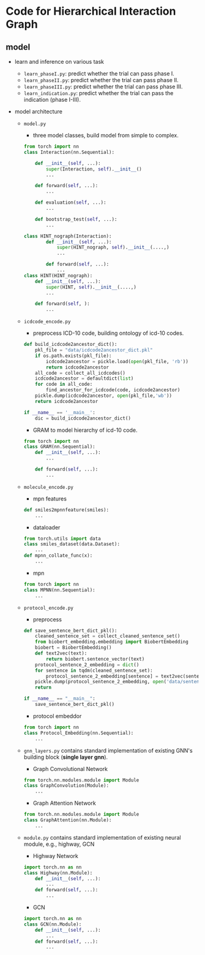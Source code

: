 # Code for Hierarchical Interaction Graph 



## model 

- learn and inference on various task
  - `learn_phaseI.py`: predict whether the trial can pass phase I. 
  - `learn_phaseII.py`: predict whether the trial can pass phase II.
  - `learn_phaseIII.py`: predict whether the trial can pass phase III.
  - `learn_indication.py`: predict whether the trial can pass the indication (phase I-III).



- model architecture 
  - `model.py`
    - three model classes, build model from simple to complex. 

	```python
	from torch import nn 
	class Interaction(nn.Sequential):

		def __init__(self, ...):
			super(Interaction, self).__init__()
			... 

		def forward(self, ...):
			...

		def evaluation(self, ...):
			...

		def bootstrap_test(self, ...):
			... 

	class HINT_nograph(Interaction):
	    	def __init__(self, ...):
				super(HINT_nograph, self).__init__(....,) 
				...

			def forward(self, ...):
				...
	class HINT(HINT_nograph):
		def __init__(self, ...):
			super(HINT, self).__init__(....,) 
			...

		def forward(self, ):
			... 
	```



  - `icdcode_encode.py` 
    - preprocess ICD-10 code, building ontology of icd-10 codes.

	```python
	def build_icdcode2ancestor_dict():
		pkl_file = "data/icdcode2ancestor_dict.pkl"
		if os.path.exists(pkl_file):
			icdcode2ancestor = pickle.load(open(pkl_file, 'rb'))
			return icdcode2ancestor 
		all_code = collect_all_icdcodes() 
		icdcode2ancestor = defaultdict(list)
		for code in all_code:
			find_ancestor_for_icdcode(code, icdcode2ancestor)
		pickle.dump(icdcode2ancestor, open(pkl_file,'wb'))
		return icdcode2ancestor 

	if __name__ == '__main__':
		dic = build_icdcode2ancestor_dict()    
	```


    - GRAM to model hierarchy of icd-10 code. 

	```python
	from torch import nn 
	class GRAM(nn.Sequential):
		def __init__(self, ...):
			...

		def forward(self, ...):
			...
	```


  - `molecule_encode.py`
    - mpn features 

	```python
	def smiles2mpnnfeature(smiles):
		... 
	```


    - dataloader


	```python
	from torch.utils import data   
	class smiles_dataset(data.Dataset):
		...
	def mpnn_collate_func(x):
		...
	```


    - mpn 

	```python
	from torch import nn
	class MPNN(nn.Sequential):
		...
	```


  - `protocol_encode.py`
    - preprocess 


	```python
	def save_sentence_bert_dict_pkl():
		cleaned_sentence_set = collect_cleaned_sentence_set() 
		from biobert_embedding.embedding import BiobertEmbedding
		biobert = BiobertEmbedding()
		def text2vec(text):
			return biobert.sentence_vector(text)
		protocol_sentence_2_embedding = dict()
		for sentence in tqdm(cleaned_sentence_set):
			protocol_sentence_2_embedding[sentence] = text2vec(sentence)
		pickle.dump(protocol_sentence_2_embedding, open('data/sentence2embedding.pkl', 'wb'))
		return 

	if __name__ == "__main__":
		save_sentence_bert_dict_pkl() 
	```


    - protocol embeddor

	```python
	from torch import nn 
	class Protocol_Embedding(nn.Sequential):
		...
	```


  - `gnn_layers.py` contains standard implementation of existing GNN's building block (**single layer gnn**).
    - Graph Convolutional Network 


	```python
	from torch.nn.modules.module import Module
	class GraphConvolution(Module):
		...
	```

    - Graph Attention Network

	```python
	from torch.nn.modules.module import Module
	class GraphAttention(nn.Module):
		...
	```

  - `module.py` contains standard implementation of existing neural module, e.g., highway, GCN
    - Highway Network 

	```python
	import torch.nn as nn
	class Highway(nn.Module):
		def __init__(self, ...):
			...
		def forward(self, ...):
			...
	```


    - GCN 

	```python
	import torch.nn as nn
	class GCN(nn.Module):
		def __init__(self, ...):
			...
		def forward(self, ...):
			...  	
	```






